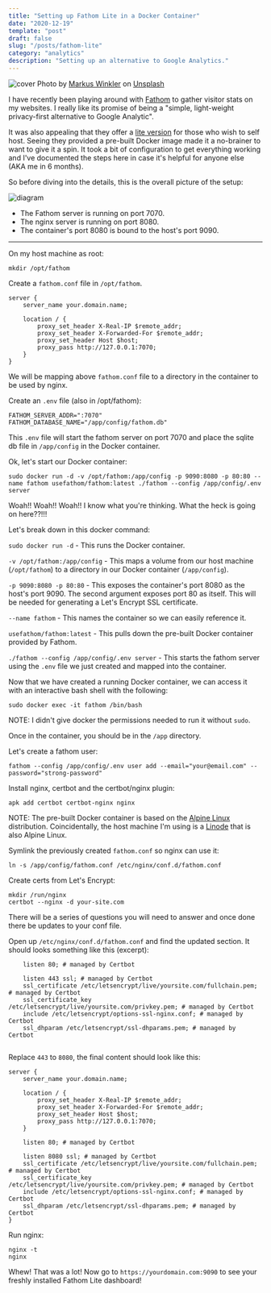 ```yaml
---
title: "Setting up Fathom Lite in a Docker Container"
date: "2020-12-19"
template: "post"
draft: false
slug: "/posts/fathom-lite"
category: "analytics"
description: "Setting up an alternative to Google Analytics."
---
```

![cover](/media/analytics-cover.jpg)
<span>Photo by <a href="https://unsplash.com/@markuswinkler?utm_source=unsplash&amp;utm_medium=referral&amp;utm_content=creditCopyText">Markus Winkler</a> on <a href="https://unsplash.com/s/photos/charts?utm_source=unsplash&amp;utm_medium=referral&amp;utm_content=creditCopyText">Unsplash</a></span>

I have recently been playing around with [Fathom](https://usefathom.com/) to gather visitor stats on my websites.  I really like its promise of being a "simple, light-weight privacy-first alternative to Google Analytic".
    
It was also appealing that they offer a [lite version](https://github.com/usefathom/fathom) for those who wish to self host.  Seeing they provided a pre-built Docker image made it a no-brainer to want to give it a spin. It took a bit of configuration to get everything working and I've documented the steps here in case it's helpful for anyone else (AKA me in 6 months).

So before diving into the details, this is the overall picture of the setup:
   
![diagram](/media/fathom-lite-overview.png)
* The Fathom server is running on port 7070.    
* The nginx server is running on port 8080.
* The container's port 8080 is bound to the host's port 9090.
<hr />

On my host machine as root:
```
mkdir /opt/fathom
```

Create a `fathom.conf` file in `/opt/fathom`.
```
server {
	server_name your.domain.name;

	location / {
		proxy_set_header X-Real-IP $remote_addr;
		proxy_set_header X-Forwarded-For $remote_addr;
		proxy_set_header Host $host;
		proxy_pass http://127.0.0.1:7070; 
	}  
}
```
We will be mapping above `fathom.conf` file to a directory in the container to be used by nginx.

Create an `.env` file (also in /opt/fathom):
```
FATHOM_SERVER_ADDR=":7070"
FATHOM_DATABASE_NAME="/app/config/fathom.db"
```
This `.env` file will start the fathom server on port 7070 and place the sqlite db file in `/app/config` in the Docker container.

Ok, let's start our Docker container:
```
sudo docker run -d -v /opt/fathom:/app/config -p 9090:8080 -p 80:80 --name fathom usefathom/fathom:latest ./fathom --config /app/config/.env server
```
Woah!! Woah!! Woah!! I know what you're thinking.  What the heck is going on here??!!!

Let's break down in this docker command:    

`sudo docker run -d` - This runs the Docker container.    

`-v /opt/fathom:/app/config` - This maps a volume from our host machine (`/opt/fathom`) to a directory in our Docker container (`/app/config`).    
 
`-p 9090:8080 -p 80:80` - This exposes the container's port 8080 as the host's port 9090.  The second argument exposes port 80 as itself.  This will be needed for generating a Let's Encrypt SSL certificate.    

`--name fathom` - This names the container so we can easily reference it.    

`usefathom/fathom:latest` - This pulls down the pre-built Docker container provided by Fathom.    

`./fathom --config /app/config/.env server` - This starts the fathom server using the `.env` file we just created and mapped into the container.    

Now that we have created a running Docker container, we can access it with an interactive bash shell with the following:

```
sudo docker exec -it fathom /bin/bash
```
NOTE: I didn't give docker the permissions needed to run it without `sudo`.

Once in the container, you should be in the `/app` directory.    

Let's create a fathom user:    
```
fathom --config /app/config/.env user add --email="your@email.com" --password="strong-password"
```

Install nginx, certbot and the certbot/nginx plugin:    
```
apk add certbot certbot-nginx nginx
``` 

NOTE: The pre-built Docker container is based on the [Alpine Linux](https://alpinelinux.org/) distribution. Coincidentally, the host machine I'm using is a [Linode](https://www.linode.com) that is also Alpine Linux.

Symlink the previously created `fathom.conf` so nginx can use it:    
```
ln -s /app/config/fathom.conf /etc/nginx/conf.d/fathom.conf    
``` 

Create certs from Let's Encrypt:
```
mkdir /run/nginx
certbot --nginx -d your-site.com
```  

There will be a series of questions you will need to answer and once done there be updates to your conf file.

Open up `/etc/nginx/conf.d/fathom.conf` and find the updated section.  It should looks something like this (excerpt):
```
    listen 80; # managed by Certbot

    listen 443 ssl; # managed by Certbot
    ssl_certificate /etc/letsencrypt/live/yoursite.com/fullchain.pem; # managed by Certbot
    ssl_certificate_key /etc/letsencrypt/live/yoursite.com/privkey.pem; # managed by Certbot
    include /etc/letsencrypt/options-ssl-nginx.conf; # managed by Certbot
    ssl_dhparam /etc/letsencrypt/ssl-dhparams.pem; # managed by Certbot


```
Replace `443` to `8080`, the final content should look like this:

```
server {
	server_name your.domain.name;

	location / {
		proxy_set_header X-Real-IP $remote_addr;
		proxy_set_header X-Forwarded-For $remote_addr;
		proxy_set_header Host $host;
		proxy_pass http://127.0.0.1:7070; 
	}  

    listen 80; # managed by Certbot

    listen 8080 ssl; # managed by Certbot
    ssl_certificate /etc/letsencrypt/live/yoursite.com/fullchain.pem; # managed by Certbot
    ssl_certificate_key /etc/letsencrypt/live/yoursite.com/privkey.pem; # managed by Certbot
    include /etc/letsencrypt/options-ssl-nginx.conf; # managed by Certbot
    ssl_dhparam /etc/letsencrypt/ssl-dhparams.pem; # managed by Certbot
}
```

Run nginx:
```
nginx -t
nginx
```

Whew! That was a lot! Now go to `https://yourdomain.com:9090` to see your freshly installed Fathom Lite dashboard!

